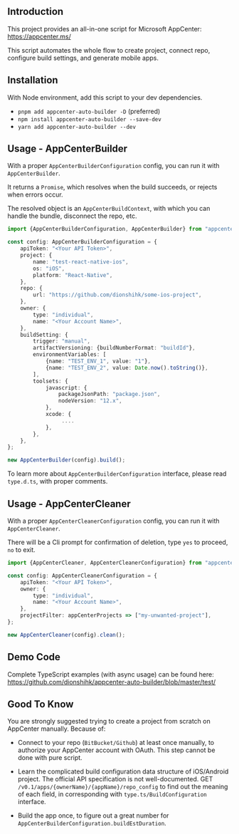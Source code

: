## Introduction

This project provides an all-in-one script for Microsoft AppCenter: https://appcenter.ms/

This script automates the whole flow to create project, connect repo, configure build settings, and generate mobile apps.

## Installation

With Node environment, add this script to your dev dependencies.

- `pnpm add appcenter-auto-builder -D` (preferred)
- `npm install appcenter-auto-builder --save-dev`
- `yarn add appcenter-auto-builder --dev`

## Usage - **AppCenterBuilder**

With a proper `AppCenterBuilderConfiguration` config, you can run it with `AppCenterBuilder`.

It returns a `Promise`, which resolves when the build succeeds, or rejects when errors occur.

The resolved object is an `AppCenterBuildContext`, with which you can handle the bundle, disconnect the repo, etc.

```typescript
import {AppCenterBuilderConfiguration, AppCenterBuilder} from "appcenter-auto-builder";

const config: AppCenterBuilderConfiguration = {
    apiToken: "<Your API Token>",
    project: {
        name: "test-react-native-ios",
        os: "iOS",
        platform: "React-Native",
    },
    repo: {
        url: "https://github.com/dionshihk/some-ios-project",
    },
    owner: {
        type: "individual",
        name: "<Your Account Name>",
    },
    buildSetting: {
        trigger: "manual",
        artifactVersioning: {buildNumberFormat: "buildId"},
        environmentVariables: [
            {name: "TEST_ENV_1", value: "1"},
            {name: "TEST_ENV_2", value: Date.now().toString()},
        ],
        toolsets: {
            javascript: {
                packageJsonPath: "package.json",
                nodeVersion: "12.x",
            },
            xcode: {
                 ....
            },
        },
    },
};

new AppCenterBuilder(config).build();
```

To learn more about `AppCenterBuilderConfiguration` interface, please read `type.d.ts`, with proper comments.

## Usage - **AppCenterCleaner**

With a proper `AppCenterCleanerConfiguration` config, you can run it with `AppCenterCleaner`.

There will be a Cli prompt for confirmation of deletion, type `yes` to proceed, `no` to exit.

```typescript
import {AppCenterCleaner, AppCenterCleanerConfiguration} from "appcenter-auto-builder";

const config: AppCenterCleanerConfiguration = {
    apiToken: "<Your API Token>",
    owner: {
        type: "individual",
        name: "<Your Account Name>",
    },
    projectFilter: appCenterProjects => ["my-unwanted-project"],
};

new AppCenterCleaner(config).clean();
```

## Demo Code

Complete TypeScript examples (with async usage) can be found here:
https://github.com/dionshihk/appcenter-auto-builder/blob/master/test/

## Good To Know

You are strongly suggested trying to create a project from scratch on AppCenter manually. Because of:

-   Connect to your repo (`BitBucket/Github`) at least once manually, to authorize your AppCenter account with OAuth.
    This step cannot be done with pure script.

-   Learn the complicated build configuration data structure of iOS/Android project.
    The official API specification is not well-documented.
    GET `/v0.1/apps/{ownerName}/{appName}/repo_config` to find out the meaning of each field, in corresponding with `type.ts/BuildConfiguration` interface.

-   Build the app once, to figure out a great number for `AppCenterBuilderConfiguration.buildEstDuration`.
